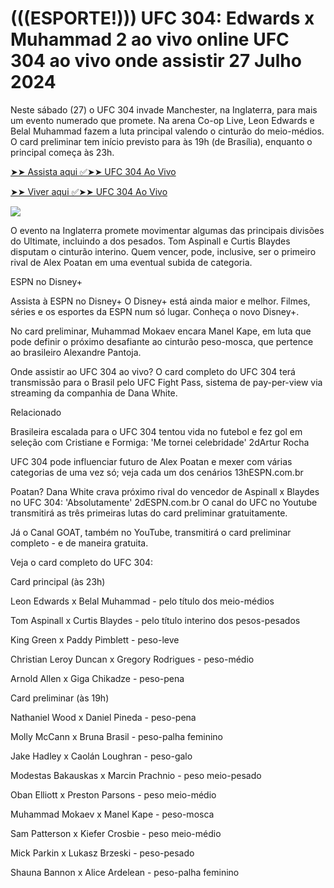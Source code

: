 <h1>(((ESPORTE!))) UFC 304: Edwards x Muhammad 2 ao vivo online UFC 304 ao vivo onde assistir 27 Julho 2024</h1>

Neste sábado (27) o UFC 304 invade Manchester, na Inglaterra, para mais um evento numerado que promete. Na arena Co-op Live, Leon Edwards e Belal Muhammad fazem a luta principal valendo o cinturão do meio-médios. O card preliminar tem início previsto para às 19h (de Brasília), enquanto o principal começa às 23h.

[➤➤ Assista aqui ✅➤➤ UFC 304 Ao Vivo](https://cutt.ly/1elcLrid)

[➤➤ Viver aqui ✅➤➤ UFC 304 Ao Vivo](https://cutt.ly/1elcLrid)

<a href="https://cutt.ly/1elcLrid" rel="nofollow" data-target="animated-image.originalLink"><img src="https://camo.githubusercontent.com/7f6f88830ea72d49540cad466f7218e4623560163f263a8577ac8297d75fe095/68747470733a2f2f7777772e746563686d65686f772e636f6d2f77702d636f6e74656e742f75706c6f6164732f323032342f30332f72676273727465672e676966" data-canonical-src="https://www.techmehow.com/wp-content/uploads/2024/03/rgbsrteg.gif" style="max-width: 100%; display: inline-block;" data-target="animated-image.originalImage"></a>

O evento na Inglaterra promete movimentar algumas das principais divisões do Ultimate, incluindo a dos pesados. Tom Aspinall e Curtis Blaydes disputam o cinturão interino. Quem vencer, pode, inclusive, ser o primeiro rival de Alex Poatan em uma eventual subida de categoria.

ESPN no Disney+

Assista à ESPN no Disney+
O Disney+ está ainda maior e melhor. Filmes, séries e os esportes da ESPN num só lugar. Conheça o novo Disney+.


No card preliminar, Muhammad Mokaev encara Manel Kape, em luta que pode definir o próximo desafiante ao cinturão peso-mosca, que pertence ao brasileiro Alexandre Pantoja.

Onde assistir ao UFC 304 ao vivo?
O card completo do UFC 304 terá transmissão para o Brasil pelo UFC Fight Pass, sistema de pay-per-view via streaming da companhia de Dana White.

Relacionado

Brasileira escalada para o UFC 304 tentou vida no futebol e fez gol em seleção com Cristiane e Formiga: 'Me tornei celebridade'
2dArtur Rocha

UFC 304 pode influenciar futuro de Alex Poatan e mexer com várias categorias de uma vez só; veja cada um dos cenários
13hESPN.com.br

Poatan? Dana White crava próximo rival do vencedor de Aspinall x Blaydes no UFC 304: 'Absolutamente'
2dESPN.com.br
O canal do UFC no Youtube transmitirá as três primeiras lutas do card preliminar gratuitamente.

Já o Canal GOAT, também no YouTube, transmitirá o card preliminar completo - e de maneira gratuita.

Veja o card completo do UFC 304:

Card principal (às 23h)

Leon Edwards x Belal Muhammad - pelo título dos meio-médios

Tom Aspinall x Curtis Blaydes - pelo título interino dos pesos-pesados

King Green x Paddy Pimblett - peso-leve

Christian Leroy Duncan x Gregory Rodrigues - peso-médio

Arnold Allen x Giga Chikadze - peso-pena


Card preliminar (às 19h)

Nathaniel Wood x Daniel Pineda - peso-pena

Molly McCann x Bruna Brasil - peso-palha feminino

Jake Hadley x Caolán Loughran - peso-galo

Modestas Bakauskas x Marcin Prachnio - peso meio-pesado

Oban Elliott x Preston Parsons - peso meio-médio

Muhammad Mokaev x Manel Kape - peso-mosca

Sam Patterson x Kiefer Crosbie - peso meio-médio

Mick Parkin x Lukasz Brzeski - peso-pesado

Shauna Bannon x Alice Ardelean - peso-palha feminino

